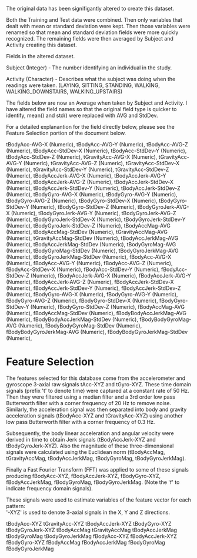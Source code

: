 
The original data has been signifigantly altered to create this dataset.

Both the Training and Test data were combined.  Then only variables that dealt with mean or standard deviation were kept.  Then those variables were renamed so that mean and standard deviation fields were more quickly recognized.  The remaining fields were then averaged by Subject and Activity creating this dataset.



Fields in the altered dataset.

Subject (Integer) - The number identifying an individual in the study.

Activity (Character) - Describes what the subject was doing when the readings were taken. (LAYING, SITTING, STANDING, WALKING, WALKING_DOWNSTAIRS, WALKING_UPSTAIRS)


The fields below are now an Average when taken by Subject and Activity.  I have altered the field names so that the original field type is quicker to identify, mean() and std() were replaced with AVG and StdDev.

For a detailed explanantion for the field directly below, please see the Feature Selection portion of the document below.


tBodyAcc-AVG-X (Numeric),
tBodyAcc-AVG-Y (Numeric),
tBodyAcc-AVG-Z (Numeric),
tBodyAcc-StdDev-X (Numeric),
tBodyAcc-StdDev-Y (Numeric),
tBodyAcc-StdDev-Z (Numeric),
tGravityAcc-AVG-X (Numeric),
tGravityAcc-AVG-Y (Numeric),
tGravityAcc-AVG-Z (Numeric),
tGravityAcc-StdDev-X (Numeric),
tGravityAcc-StdDev-Y (Numeric),
tGravityAcc-StdDev-Z (Numeric),
tBodyAccJerk-AVG-X (Numeric),
tBodyAccJerk-AVG-Y (Numeric),
tBodyAccJerk-AVG-Z (Numeric),
tBodyAccJerk-StdDev-X (Numeric),
tBodyAccJerk-StdDev-Y (Numeric),
tBodyAccJerk-StdDev-Z (Numeric),
tBodyGyro-AVG-X (Numeric),
tBodyGyro-AVG-Y (Numeric),
tBodyGyro-AVG-Z (Numeric),
tBodyGyro-StdDev-X (Numeric),
tBodyGyro-StdDev-Y (Numeric),
tBodyGyro-StdDev-Z (Numeric),
tBodyGyroJerk-AVG-X (Numeric),
tBodyGyroJerk-AVG-Y (Numeric),
tBodyGyroJerk-AVG-Z (Numeric),
tBodyGyroJerk-StdDev-X (Numeric),
tBodyGyroJerk-StdDev-Y (Numeric),
tBodyGyroJerk-StdDev-Z (Numeric),
tBodyAccMag-AVG (Numeric),
tBodyAccMag-StdDev (Numeric),
tGravityAccMag-AVG (Numeric),
tGravityAccMag-StdDev (Numeric),
tBodyAccJerkMag-AVG (Numeric),
tBodyAccJerkMag-StdDev (Numeric),
tBodyGyroMag-AVG (Numeric),
tBodyGyroMag-StdDev (Numeric),
tBodyGyroJerkMag-AVG (Numeric),
tBodyGyroJerkMag-StdDev (Numeric),
fBodyAcc-AVG-X (Numeric),
fBodyAcc-AVG-Y (Numeric),
fBodyAcc-AVG-Z (Numeric),
fBodyAcc-StdDev-X (Numeric),
fBodyAcc-StdDev-Y (Numeric),
fBodyAcc-StdDev-Z (Numeric),
fBodyAccJerk-AVG-X (Numeric),
fBodyAccJerk-AVG-Y (Numeric),
fBodyAccJerk-AVG-Z (Numeric),
fBodyAccJerk-StdDev-X (Numeric),
fBodyAccJerk-StdDev-Y (Numeric),
fBodyAccJerk-StdDev-Z (Numeric),
fBodyGyro-AVG-X (Numeric),
fBodyGyro-AVG-Y (Numeric),
fBodyGyro-AVG-Z (Numeric),
fBodyGyro-StdDev-X (Numeric),
fBodyGyro-StdDev-Y (Numeric),
fBodyGyro-StdDev-Z (Numeric),
fBodyAccMag-AVG (Numeric),
fBodyAccMag-StdDev (Numeric),
fBodyBodyAccJerkMag-AVG (Numeric),
fBodyBodyAccJerkMag-StdDev (Numeric),
fBodyBodyGyroMag-AVG (Numeric),
fBodyBodyGyroMag-StdDev (Numeric),
fBodyBodyGyroJerkMag-AVG (Numeric),
fBodyBodyGyroJerkMag-StdDev (Numeric),





Feature Selection 
=================

The features selected for this database come from the accelerometer and gyroscope 3-axial raw signals tAcc-XYZ and tGyro-XYZ. These time domain signals (prefix 't' to denote time) were captured at a constant rate of 50 Hz. Then they were filtered using a median filter and a 3rd order low pass Butterworth filter with a corner frequency of 20 Hz to remove noise. Similarly, the acceleration signal was then separated into body and gravity acceleration signals (tBodyAcc-XYZ and tGravityAcc-XYZ) using another low pass Butterworth filter with a corner frequency of 0.3 Hz. 

Subsequently, the body linear acceleration and angular velocity were derived in time to obtain Jerk signals (tBodyAccJerk-XYZ and tBodyGyroJerk-XYZ). Also the magnitude of these three-dimensional signals were calculated using the Euclidean norm (tBodyAccMag, tGravityAccMag, tBodyAccJerkMag, tBodyGyroMag, tBodyGyroJerkMag). 

Finally a Fast Fourier Transform (FFT) was applied to some of these signals producing fBodyAcc-XYZ, fBodyAccJerk-XYZ, fBodyGyro-XYZ, fBodyAccJerkMag, fBodyGyroMag, fBodyGyroJerkMag. (Note the 'f' to indicate frequency domain signals). 

These signals were used to estimate variables of the feature vector for each pattern:  
'-XYZ' is used to denote 3-axial signals in the X, Y and Z directions.

tBodyAcc-XYZ
tGravityAcc-XYZ
tBodyAccJerk-XYZ
tBodyGyro-XYZ
tBodyGyroJerk-XYZ
tBodyAccMag
tGravityAccMag
tBodyAccJerkMag
tBodyGyroMag
tBodyGyroJerkMag
fBodyAcc-XYZ
fBodyAccJerk-XYZ
fBodyGyro-XYZ
fBodyAccMag
fBodyAccJerkMag
fBodyGyroMag
fBodyGyroJerkMag



